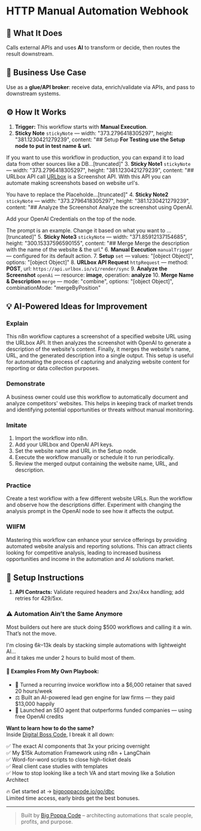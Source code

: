 # HTTP Manual Automation Webhook
  ## 🚀 What It Does
  Calls external APIs and uses **AI** to transform or decide, then routes the result downstream.
  
  ## 💼 Business Use Case
  Use as a **glue/API broker**: receive data, enrich/validate via APIs, and pass to downstream systems.
  
  ## ⚙️ How It Works
  1. **Trigger:** This workflow starts with **Manual Execution**.
  2. **Sticky Note** `stickyNote` — width: "373.2796418305297", height: "381.1230421279239", content: "## Setup 
**For Testing use the Setup node to put in test name & url.**

If you want to use this workflow in production, you can expand it to load data from other sources like a DB…[truncated]"
3. **Sticky Note1** `stickyNote` — width: "373.2796418305297", height: "381.1230421279239", content: "## URLbox API call 
[URLbox](https://urlbox.com/) is a Screenshot API. With this API you can automate making screenshots based on website url's.

You have to replace the Placeholde…[truncated]"
4. **Sticky Note2** `stickyNote` — width: "373.2796418305297", height: "381.1230421279239", content: "## Analyze the Screenshot 
Analyze the screenshot using OpenAI.

Add your OpenAI Credentials on the top of the node.

The prompt is an example. Change it based on what you want to …[truncated]"
5. **Sticky Note3** `stickyNote` — width: "371.85912137154685", height: "300.15337596590155", content: "## Merge
Merge the description with the name of the website & the url."
6. **Manual Execution** `manualTrigger` — configured for its default action.
7. **Setup** `set` — values: "[object Object]", options: "[object Object]"
8. **URLbox API Request** `httpRequest` — method: **POST**, url: `https://api.urlbox.io/v1/render/sync`
9. **Analyze the Screenshot** `openAi` — resource: **image**, operation: **analyze**
10. **Merge Name & Description** `merge` — mode: "combine", options: "[object Object]", combinationMode: "mergeByPosition"
  
  ## 💡 AI-Powered Ideas for Improvement
  ### Explain
This n8n workflow captures a screenshot of a specified website URL using the URLbox API. It then analyzes the screenshot with OpenAI to generate a description of the website's content. Finally, it merges the website's name, URL, and the generated description into a single output. This setup is useful for automating the process of capturing and analyzing website content for reporting or data collection purposes.

### Demonstrate
A business owner could use this workflow to automatically document and analyze competitors' websites. This helps in keeping track of market trends and identifying potential opportunities or threats without manual monitoring.

### Imitate
1. Import the workflow into n8n.
2. Add your URLbox and OpenAI API keys.
3. Set the website name and URL in the Setup node.
4. Execute the workflow manually or schedule it to run periodically.
5. Review the merged output containing the website name, URL, and description.

### Practice
Create a test workflow with a few different website URLs. Run the workflow and observe how the descriptions differ. Experiment with changing the analysis prompt in the OpenAI node to see how it affects the output.

### WIIFM
Mastering this workflow can enhance your service offerings by providing automated website analysis and reporting solutions. This can attract clients looking for competitive analysis, leading to increased business opportunities and income in the automation and AI solutions market.
  
  ## 🔧 Setup Instructions
  1. **API Contracts:** Validate required headers and 2xx/4xx handling; add retries for 429/5xx.
  
### ⚠️ Automation Ain’t the Same Anymore

Most builders out here are stuck doing $500 workflows and calling it a win.  
That’s not the move.  

I'm closing $6k–$13k deals by stacking simple automations with lightweight AI...  
and it takes me under 2 hours to build most of them.

#### 🧠 Examples From My Own Playbook:
- 🔁 Turned a recurring invoice workflow into a $6,000 retainer that saved 20 hours/week  
- ⚖️ Built an AI-powered lead gen engine for law firms — they paid $13,000 happily  
- 🚀 Launched an SEO agent that outperforms funded companies — using free OpenAI credits  

**Want to learn how to do the same?**  
Inside [Digital Boss Code](https://bigpoppacode.io/go/dbc), I break it all down:

✅ The exact AI components that 3x your pricing overnight  
✅ My $15k Automation Framework using n8n + LangChain  
✅ Word-for-word scripts to close high-ticket deals  
✅ Real client case studies with templates  
✅ How to stop looking like a tech VA and start moving like a Solution Architect  

🔥 Get started at → [bigpoppacode.io/go/dbc](https://bigpoppacode.io/go/dbc)  
Limited time access, early birds get the best bonuses.

---
> Built by [Big Poppa Code](https://bigpoppacode.io) – architecting automations that scale people, profits, and purpose.
  